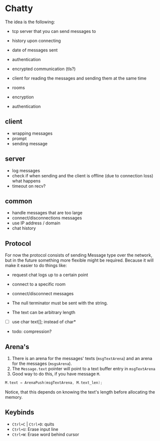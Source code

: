 # Chatty
The idea is the following:
- tcp server that you can send messages to
- history upon connecting
- date of messages sent
- authentication
- encrypted communication (tls?)
- client for reading the messages and sending them at the same time

- rooms
- encryption
- authentication

## client
- wrapping messages
- prompt
- sending message

## server
- log messages
- check if when sending and the client is offline (due to connection loss) what happens
- timeout on recv?

## common
- handle messages that are too large
- connect/disconnections messages
- use IP address / domain
- chat history

## Protocol
For now the protocol consists of sending Message type over the network, but in the future something
more flexible might be required.  Because it will make it easier to do things like:
- request chat logs up to a certain point
- connect to a specific room
- connect/disconnect messages

- The null terminator must be sent with the string.
- The text can be arbitrary length
- [ ] use char text[]; instead of char*

- todo: compression?

## Arena's
1. There is an arena for the messages' texts (`msgTextArena`) and an arena for the messages
   (`msgsArena`).
2. The `Message.text` pointer will point to a text buffer entry in `msgTextArena`
3. Good way to do this, if you have message `M`.
```c
M.text = ArenaPush(msgTextArena, M.text_len);
```
Notice, that this depends on knowing the text's length before allocating the memory.


## Keybinds
- `Ctrl+C` | `Ctrl+D`: quits
- `Ctrl+U`: Erase input line
- `Ctrl+W`: Erase word behind cursor
